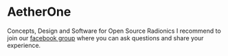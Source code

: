 # AetherOne
Concepts, Design and Software for Open Source Radionics
I recommend to join our [facebook group](https://www.facebook.com/groups/174120139896076/) where you can ask questions and share your experience.

